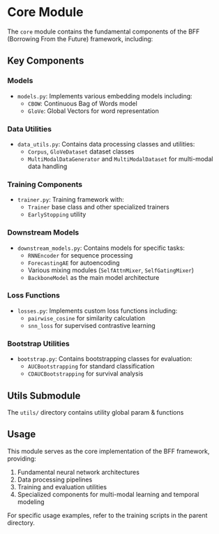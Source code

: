 # Core Module

The `core` module contains the fundamental components of the BFF (Borrowing From the Future) framework, including:

## Key Components

### Models
- `models.py`: Implements various embedding models including:
  - `CBOW`: Continuous Bag of Words model
  - `GloVe`: Global Vectors for word representation

### Data Utilities
- `data_utils.py`: Contains data processing classes and utilities:
  - `Corpus`, `GloVeDataset` dataset classes
  - `MultiModalDataGenerator` and `MultiModalDataset` for multi-modal data handling

### Training Components
- `trainer.py`: Training framework with:
  - `Trainer` base class and other specialized trainers
  - `EarlyStopping` utility

### Downstream Models
- `downstream_models.py`: Contains models for specific tasks:
  - `RNNEncoder` for sequence processing
  - `ForecastingAE` for autoencoding
  - Various mixing modules (`SelfAttnMixer`, `SelfGatingMixer`)
  - `BackboneModel` as the main model architecture

### Loss Functions
- `losses.py`: Implements custom loss functions including:
  - `pairwise_cosine` for similarity calculation
  - `snn_loss` for supervised contrastive learning

### Bootstrap Utilities
- `bootstrap.py`: Contains bootstrapping classes for evaluation:
  - `AUCBootstrapping` for standard classification
  - `CDAUCBootstrapping` for survival analysis

## Utils Submodule

The `utils/` directory contains utility global param & functions

## Usage

This module serves as the core implementation of the BFF framework, providing:
1. Fundamental neural network architectures
2. Data processing pipelines
3. Training and evaluation utilities
4. Specialized components for multi-modal learning and temporal modeling

For specific usage examples, refer to the training scripts in the parent directory.